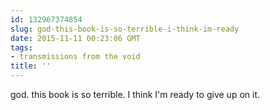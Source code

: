 ```yaml
---
id: 132967374854
slug: god-this-book-is-so-terrible-i-think-im-ready
date: 2015-11-11 00:23:06 GMT
tags:
- transmissions from the void
title: ''
---
```

god. this book is so terrible. I think I'm ready to give up on it.